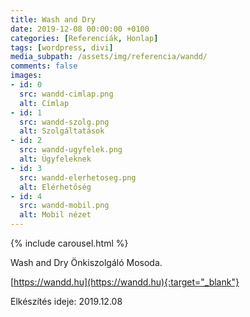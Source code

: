 ```yaml
---
title: Wash and Dry
date: 2019-12-08 00:00:00 +0100
categories: [Referenciák, Honlap]
tags: [wordpress, divi]
media_subpath: /assets/img/referencia/wandd/
comments: false
images:
- id: 0
  src: wandd-cimlap.png
  alt: Címlap
- id: 1
  src: wandd-szolg.png
  alt: Szolgáltatások
- id: 2
  src: wandd-ugyfelek.png
  alt: Ügyfeleknek
- id: 3
  src: wandd-elerhetoseg.png
  alt: Elérhetőség
- id: 4
  src: wandd-mobil.png
  alt: Mobil nézet
---
```


{% include carousel.html %}

Wash and Dry Önkiszolgáló Mosoda.

[https://wandd.hu](https://wandd.hu){:target="_blank"}

Elkészítés ideje: 2019.12.08
